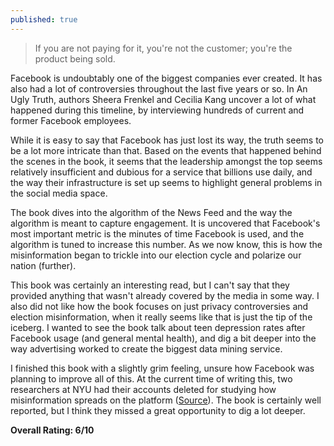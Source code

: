 ```yaml
---
published: true
---
```

> If you are not paying for it, you're not the customer; you're the product being sold.

Facebook is undoubtably one of the biggest companies ever created. It has also had a lot of controversies throughout the last five years or so. In An Ugly Truth, authors Sheera Frenkel and Cecilia Kang uncover a lot of what happened during this timeline, by interviewing hundreds of current and former Facebook employees.

While it is easy to say that Facebook has just lost its way, the truth seems to be a lot more intricate than that. Based on the events that happened behind the scenes in the book, it seems that the leadership amongst the top seems relatively insufficient and dubious for a service that billions use daily, and the way their infrastructure is set up seems to highlight general problems in the social media space.

The book dives into the algorithm of the News Feed and the way the algorithm is meant to capture engagement. It is uncovered that Facebook's most important metric is the minutes of time Facebook is used, and the algorithm is tuned to increase this number. As we now know, this is how the misinformation began to trickle into our election cycle and polarize our nation (further).

This book was certainly an interesting read, but I can't say that they provided anything that wasn't already covered by the media in some way. I also did not like how the book focuses on just privacy controversies and election misinformation, when it really seems like that is just the tip of the iceberg. I wanted to see the book talk about teen depression rates after Facebook usage (and general mental health), and dig a bit deeper into the way advertising worked to create the biggest data mining service.

I finished this book with a slightly grim feeling, unsure how Facebook was planning to improve all of this. At the current time of writing this, two researchers at NYU had their accounts deleted for studying how misinformation spreads on the platform ([Source](https://www.nytimes.com/2021/08/10/opinion/facebook-misinformation.html)). The book is certainly well reported, but I think they missed a great opportunity to dig a lot deeper.

**Overall Rating: 6/10**
